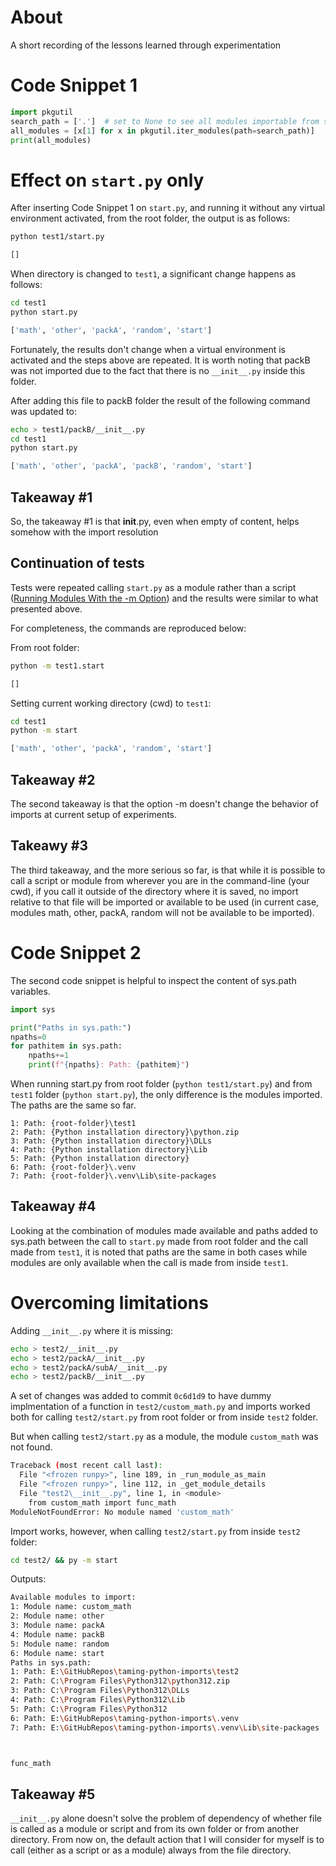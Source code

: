# About

A short recording of the lessons learned through experimentation

# Code Snippet 1

```python
import pkgutil
search_path = ['.']  # set to None to see all modules importable from sys.path
all_modules = [x[1] for x in pkgutil.iter_modules(path=search_path)]
print(all_modules)
```

# Effect on `start.py` only

After inserting Code Snippet 1 on `start.py`, and running it without any virtual environment activated, from the root folder, the output is as follows:

```bash
python test1/start.py
```

```bash
[]
```

When directory is changed to `test1`, a significant change happens as follows:

```bash
cd test1
python start.py
```

```bash
['math', 'other', 'packA', 'random', 'start']
```

Fortunately, the results don't change when a virtual environment is activated and the steps above are repeated. It is worth noting that packB was not imported due to the fact that there is no `__init__.py` inside this folder.

After adding this file to packB folder the result of the following command was updated to:

```bash
echo > test1/packB/__init__.py
cd test1
python start.py
```

```bash
['math', 'other', 'packA', 'packB', 'random', 'start']
```

## Takeaway #1
So, the takeaway #1 is that __init__.py, even when empty of content, helps somehow with the import resolution

## Continuation of tests
Tests were repeated calling `start.py` as a module rather than a script ([Running Modules With the -m Option](https://realpython.com/run-python-scripts/#running-modules-with-the-m-option)) and the results were similar to what presented above.

For completeness, the commands are reproduced below:

From root folder:
```bash
python -m test1.start
```

```bash
[]
```

Setting current working directory (cwd) to `test1`:
```bash
cd test1
python -m start
```

```bash
['math', 'other', 'packA', 'random', 'start']
```

## Takeaway #2

The second takeaway is that the option -m doesn't change the behavior of imports at current setup of experiments.

## Takeawy #3

 The third takeaway, and the more serious so far, is that while it is possible to call a script or module from wherever you are in the command-line (your cwd), if you call it outside of the directory where it is saved, no import relative to that file will be imported or available to be used (in current case, modules math, other, packA, random will not be available to be imported).


# Code Snippet 2

The second code snippet is helpful to inspect the content of sys.path variables.

```python
import sys

print("Paths in sys.path:")
npaths=0
for pathitem in sys.path:
    npaths+=1
    print(f"{npaths}: Path: {pathitem}")
```

When running start.py from root folder (```python test1/start.py```) and from `test1` folder (```python start.py```), the only difference is the modules imported. The paths are the same so far.


```text
1: Path: {root-folder}\test1
2: Path: {Python installation directory}\python.zip
3: Path: {Python installation directory}\DLLs
4: Path: {Python installation directory}\Lib
5: Path: {Python installation directory}
6: Path: {root-folder}\.venv
7: Path: {root-folder}\.venv\Lib\site-packages
```

## Takeaway #4

Looking at the combination of modules made available and paths added to sys.path between the call to `start.py` made from root folder and the call made from `test1`, it is noted that paths are the same in both cases while modules are only available when the call is made from inside `test1`.


# Overcoming limitations

Adding `__init__.py` where it is missing:

```bash
echo > test2/__init__.py
echo > test2/packA/__init__.py
echo > test2/packA/subA/__init__.py
echo > test2/packB/__init__.py
```
A set of changes was added to commit `0c6d1d9` to have dummy implmentation of a function in `test2/custom_math.py` and imports worked both for calling `test2/start.py` from root folder or from inside `test2` folder.

But when calling `test2/start.py` as a module, the module `custom_math` was not found.

```bash
Traceback (most recent call last):
  File "<frozen runpy>", line 189, in _run_module_as_main
  File "<frozen runpy>", line 112, in _get_module_details
  File "test2\__init__.py", line 1, in <module>
    from custom_math import func_math
ModuleNotFoundError: No module named 'custom_math'
```

Import works, however, when calling `test2/start.py` from inside `test2` folder:

```bash
cd test2/ && py -m start
```

Outputs:
```bash
Available modules to import:
1: Module name: custom_math
2: Module name: other
3: Module name: packA
4: Module name: packB
5: Module name: random
6: Module name: start
Paths in sys.path:
1: Path: E:\GitHubRepos\taming-python-imports\test2
2: Path: C:\Program Files\Python312\python312.zip
3: Path: C:\Program Files\Python312\DLLs
4: Path: C:\Program Files\Python312\Lib
5: Path: C:\Program Files\Python312
6: Path: E:\GitHubRepos\taming-python-imports\.venv
7: Path: E:\GitHubRepos\taming-python-imports\.venv\Lib\site-packages



func_math
```

## Takeaway #5

`__init__.py` alone doesn't solve the problem of dependency of whether file is called as a module or script and from its own folder or from another directory. From now on, the default action that I will consider for myself is to call (either as a script or as a module) always from the file directory.